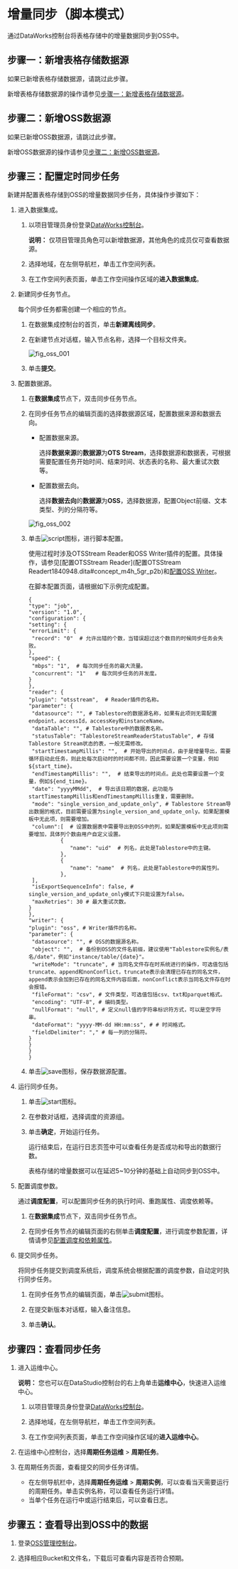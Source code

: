 # 增量同步（脚本模式）

通过DataWorks控制台将表格存储中的增量数据同步到OSS中。

## 步骤一：新增表格存储数据源

如果已新增表格存储数据源，请跳过此步骤。

新增表格存储数据源的操作请参见[步骤一：新增表格存储数据源](/cn.zh-CN/数据同步迁移/数据导出/将表格存储数据同步到OSS/全量导出（脚本模式）.md)。

## 步骤二：新增OSS数据源

如果已新增OSS数据源，请跳过此步骤。

新增OSS数据源的操作请参见[步骤二：新增OSS数据源](/cn.zh-CN/数据同步迁移/数据导出/将表格存储数据同步到OSS/全量导出（脚本模式）.md)。

## 步骤三：配置定时同步任务

新建并配置表格存储到OSS的增量数据同步任务，具体操作步骤如下：

1.  进入数据集成。

    1.  以项目管理员身份登录[DataWorks控制台](https://workbench.data.aliyun.com/console)。

        **说明：** 仅项目管理员角色可以新增数据源，其他角色的成员仅可查看数据源。

    2.  选择地域，在左侧导航栏，单击工作空间列表。

    3.  在工作空间列表页面，单击工作空间操作区域的**进入数据集成**。

2.  新建同步任务节点。

    每个同步任务都需创建一个相应的节点。

    1.  在数据集成控制台的首页，单击**新建离线同步**。

    2.  在新建节点对话框，输入节点名称，选择一个目标文件夹。

        ![fig_oss_001](https://static-aliyun-doc.oss-accelerate.aliyuncs.com/assets/img/zh-CN/5262197061/p198829.png)

    3.  单击**提交**。

3.  配置数据源。

    1.  在**数据集成**节点下，双击同步任务节点。

    2.  在同步任务节点的编辑页面的选择数据源区域，配置数据来源和数据去向。

        -   配置数据来源。

            选择**数据来源**的**数据源**为**OTS Stream**，选择数据源和数据表，可根据需要配置任务开始时间、结束时间、状态表的名称、最大重试次数等。

        -   配置数据去向。

            选择**数据去向**的**数据源**为**OSS**，选择数据源，配置Object前缀、文本类型、列的分隔符等。

        ![fig_oss_002](https://static-aliyun-doc.oss-accelerate.aliyuncs.com/assets/img/zh-CN/5262197061/p198831.png)

    3.  单击![script](https://static-aliyun-doc.oss-accelerate.aliyuncs.com/assets/img/zh-CN/7548388951/p127620.png)图标，进行脚本配置。

        使用过程时涉及OTSStream Reader和OSS Writer插件的配置。具体操作，请参见[配置OTSStream Reader](配置OTSStream Readert1840948.dita#concept_m4h_5gr_p2b)和[配置OSS Writer]()。

        在脚本配置页面，请根据如下示例完成配置。

        ```
        {
        "type": "job",
        "version": "1.0",
        "configuration": {
        "setting": {
        "errorLimit": {
         "record": "0"  # 允许出错的个数，当错误超过这个数目的时候同步任务会失败。
        },
        "speed": {
         "mbps": "1",  # 每次同步任务的最大流量。
         "concurrent": "1"   # 每次同步任务的并发度。
        }
        },
        "reader": {
        "plugin": "otsstream",  # Reader插件的名称。
        "parameter": {
         "datasource": "", # Tablestore的数据源名称，如果有此项则无需配置endpoint，accessId，accessKey和instanceName。
         "dataTable": "", # Tablestore中的数据表名称。
         "statusTable": "TablestoreStreamReaderStatusTable", # 存储Tablestore Stream状态的表，一般无需修改。
         "startTimestampMillis": "",  # 开始导出的时间点，由于是增量导出，需要循环启动此任务，则此处每次启动时的时间都不同，因此需要设置一个变量，例如${start_time}。
         "endTimestampMillis": "",  # 结束导出的时间点。此处也需要设置一个变量，例如${end_time}。
         "date": "yyyyMMdd",  # 导出该日期的数据，此功能与startTimestampMillis和endTimestampMillis重复，需要删除。
         "mode": "single_version_and_update_only", # Tablestore Stream导出数据的格式，目前需要设置为single_version_and_update_only。如果配置模板中无此项，则需要增加。
         "column":[  # 设置数据表中需要导出到OSS中的列，如果配置模板中无此项则需要增加，具体列个数由用户自定义设置。
                  {
                     "name": "uid"  # 列名，此处是Tablestore中的主键。
                  },
                  {
                     "name": "name"  # 列名，此处是Tablestore中的属性列。
                  },
         ],
         "isExportSequenceInfo": false, # single_version_and_update_only模式下只能设置为false。
         "maxRetries": 30 # 最大重试次数。
        }
        },
        "writer": {
        "plugin": "oss", # Writer插件的名称。
        "parameter": {
         "datasource": "", # OSS的数据源名称。
         "object": "",  # 备份到OSS的文件名前缀，建议使用"Tablestore实例名/表名/date"，例如"instance/table/{date}"。
         "writeMode": "truncate", # 当同名文件存在时系统进行的操作，可选值包括truncate、append和nonConflict，truncate表示会清理已存在的同名文件，append表示会加到已存在的同名文件内容后面，nonConflict表示当同名文件存在时会报错。
         "fileFormat": "csv", # 文件类型，可选值包括csv、txt和parquet格式。
         "encoding": "UTF-8", # 编码类型。
         "nullFormat": "null", # 定义null值的字符串标识符方式，可以是空字符串。
         "dateFormat": "yyyy-MM-dd HH:mm:ss", # # 时间格式。
         "fieldDelimiter": "," # 每一列的分隔符。
        }
        }
        }
        }
        ```

    4.  单击![save](https://static-aliyun-doc.oss-accelerate.aliyuncs.com/assets/img/zh-CN/7548388951/p127623.png)图标，保存数据源配置。

4.  运行同步任务。

    1.  单击![start](https://static-aliyun-doc.oss-accelerate.aliyuncs.com/assets/img/zh-CN/8548388951/p127635.png)图标。

    2.  在参数对话框，选择调度的资源组。

    3.  单击**确定**，开始运行任务。

        运行结束后，在运行日志页签中可以查看任务是否成功和导出的数据行数。

        表格存储的增量数据可以在延迟5~10分钟的基础上自动同步到OSS中。

5.  配置调度参数。

    通过**调度配置**，可以配置同步任务的执行时间、重跑属性、调度依赖等。

    1.  在**数据集成**节点下，双击同步任务节点。

    2.  在同步任务节点的编辑页面的右侧单击**调度配置**，进行调度参数配置，详情请参见[配置调度和依赖属性]()。

6.  提交同步任务。

    将同步任务提交到调度系统后，调度系统会根据配置的调度参数，自动定时执行同步任务。

    1.  在同步任务节点的编辑页面，单击![submit](https://static-aliyun-doc.oss-accelerate.aliyuncs.com/assets/img/zh-CN/8548388951/p127669.png)图标。

    2.  在提交新版本对话框，输入备注信息。

    3.  单击**确认**。


## 步骤四：查看同步任务

1.  进入运维中心。

    **说明：** 您也可以在DataStudio控制台的右上角单击**运维中心**，快速进入运维中心。

    1.  以项目管理员身份登录[DataWorks控制台](https://workbench.data.aliyun.com/console)。

    2.  选择地域，在左侧导航栏，单击工作空间列表。

    3.  在工作空间列表页面，单击工作空间操作区域的**进入运维中心**。

2.  在运维中心控制台，选择**周期任务运维** \> **周期任务**。

3.  在周期任务页面，查看提交的同步任务详情。

    -   在左侧导航栏中，选择**周期任务运维** \> **周期实例**，可以查看当天需要运行的周期任务。单击实例名称，可以查看任务运行详情。
    -   当单个任务在运行中或运行结束后，可以查看日志。

## 步骤五：查看导出到OSS中的数据

1.  登录[OSS管理控制台](https://oss.console.aliyun.com/)。

2.  选择相应Bucket和文件名，下载后可查看内容是否符合预期。


